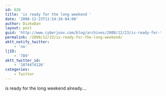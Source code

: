 ```yaml
---
id: 626
title: 'is ready for the long weekend '
date: '2008-12-23T11:54:26-04:00'
author: DizkoDan
layout: post
guid: 'http://www.cyberjunx.com/blog/archives/2008/12/23/is-ready-for-the-long-weekend/'
permalink: /2008/12/23/is-ready-for-the-long-weekend/
aktt_notify_twitter:
    - 'no'
ljID:
    - '789'
aktt_twitter_id:
    - '1074474126'
categories:
    - Twitter
---
```


is ready for the long weekend already….